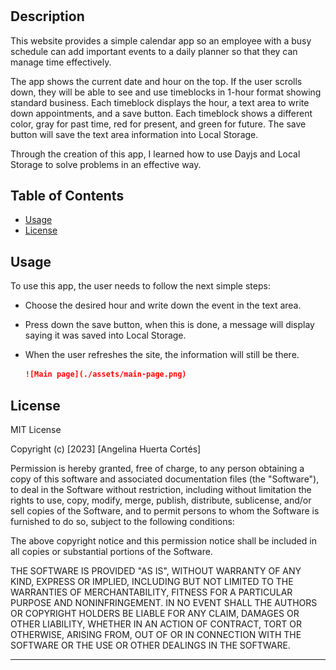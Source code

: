 # <Daily-Planner>

## Description

This website provides a simple calendar app so an employee with a busy schedule can add important events to a daily planner so that they can manage time effectively.

The app shows the current date and hour on the top.
If the user scrolls down, they will be able to see and use timeblocks in 1-hour format showing standard business.
Each timeblock displays the hour, a text area to write down appointments, and a save button.
Each timeblock shows a different color, gray for past time, red for present, and green for future.
The save button will save the text area information into Local Storage.


Through the creation of this app, I learned how to use Dayjs and Local Storage to solve problems in an effective way.

## Table of Contents

- [Usage](#usage)
- [License](#license)


## Usage

To use this app, the user needs to follow the next simple steps:

* Choose the desired hour and write down the event in the text area.
* Press down the save button, when this is done, a message will display saying it was saved into Local Storage.
* When the user refreshes the site, the information will still be there.

    ```md
    ![Main page](./assets/main-page.png)
    ```

## License

MIT License

Copyright (c) [2023] [Angelina Huerta Cortés]

Permission is hereby granted, free of charge, to any person obtaining a copy
of this software and associated documentation files (the "Software"), to deal
in the Software without restriction, including without limitation the rights
to use, copy, modify, merge, publish, distribute, sublicense, and/or sell
copies of the Software, and to permit persons to whom the Software is
furnished to do so, subject to the following conditions:

The above copyright notice and this permission notice shall be included in all
copies or substantial portions of the Software.

THE SOFTWARE IS PROVIDED "AS IS", WITHOUT WARRANTY OF ANY KIND, EXPRESS OR
IMPLIED, INCLUDING BUT NOT LIMITED TO THE WARRANTIES OF MERCHANTABILITY,
FITNESS FOR A PARTICULAR PURPOSE AND NONINFRINGEMENT. IN NO EVENT SHALL THE
AUTHORS OR COPYRIGHT HOLDERS BE LIABLE FOR ANY CLAIM, DAMAGES OR OTHER
LIABILITY, WHETHER IN AN ACTION OF CONTRACT, TORT OR OTHERWISE, ARISING FROM,
OUT OF OR IN CONNECTION WITH THE SOFTWARE OR THE USE OR OTHER DEALINGS IN THE
SOFTWARE.

---
